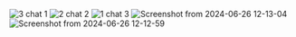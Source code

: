 ![3](https://github.com/olimiemma/All-the-Generated-UIs/assets/98601170/ba75325c-b778-4e4f-accc-b83689b4d60e) chat 1
![2](https://github.com/olimiemma/All-the-Generated-UIs/assets/98601170/114958ba-4c46-46b9-bf23-3eb0bf8ed5de) chat 2
![1](https://github.com/olimiemma/All-the-Generated-UIs/assets/98601170/23fa08ef-1738-4a36-abc5-ede08d40384a) chat 3
![Screenshot from 2024-06-26 12-13-04](https://github.com/olimiemma/All-the-Generated-UIs/assets/98601170/988bdbb8-f774-448b-8844-6c4c33f18e7e) 
![Screenshot from 2024-06-26 12-12-59](https://github.com/olimiemma/All-the-Generated-UIs/assets/98601170/b48e92e2-1fb9-4488-a212-a1b6faaa8018)
